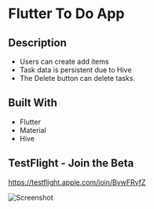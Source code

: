 # Flutter To Do App

## Description
* Users can create add items
* Task data is persistent due to Hive 
* The Delete button can delete tasks.


## Built With
* Flutter
* Material
* Hive 


## TestFlight - Join the Beta
https://testflight.apple.com/join/BvwFRvfZ

![Screenshot](https://i.imgur.com/tZSr2Ew.png)

